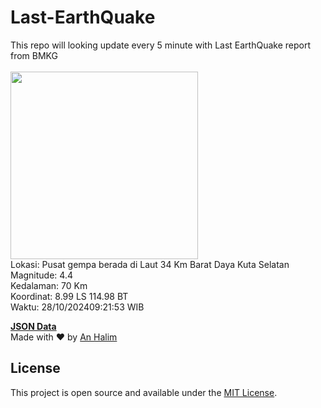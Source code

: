 # Last-EarthQuake
This repo will looking update every 5 minute with Last EarthQuake report from BMKG
<br>
<br>
<img src="https://static.bmkg.go.id/20241028092153.mmi.jpg" width="300"/>
<br>
Lokasi: Pusat gempa berada di Laut 34 Km Barat Daya Kuta Selatan <br>
Magnitude: 4.4 <br>
Kedalaman: 70 Km <br>
Koordinat: 8.99 LS 114.98 BT <br>
Waktu: 28/10/202409:21:53 WIB <br>

<a href="./data/data.json">**JSON Data**</a>
<br>
Made with ❤️ by <a href="https://github.com/an-halim">An Halim</a>
## License

This project is open source and available under the [MIT License](LICENSE).
